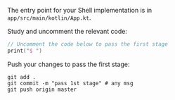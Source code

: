 The entry point for your Shell implementation is in `app/src/main/kotlin/App.kt`.

Study and uncomment the relevant code: 

```kotlin
// Uncomment the code below to pass the first stage
print("$ ")
```

Push your changes to pass the first stage:

```
git add .
git commit -m "pass 1st stage" # any msg
git push origin master
```
